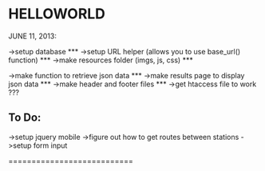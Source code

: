 HELLOWORLD
==========================

JUNE 11, 2013:

->setup database ***
->setup URL helper (allows you to use base_url() function) ***
->make resources folder (imgs, js, css) ***

->make function to retrieve json data ***
->make results page to display json data ***
->make header and footer files ***
->get htaccess file to work ???

To Do:
---------------------------
->setup jquery mobile
->figure out how to get routes between stations
->setup form input

===========================